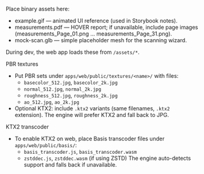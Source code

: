Place binary assets here:

- example.gif — animated UI reference (used in Storybook notes).
- measurements.pdf — HOVER report; if unavailable, include page images (measurements_Page_01.png … measurements_Page_31.png).
- mock-scan.glb — simple placeholder mesh for the scanning wizard.

During dev, the web app loads these from `/assets/*`.

PBR textures
- Put PBR sets under `apps/web/public/textures/<name>/` with files:
  - `basecolor_512.jpg`, `basecolor_2k.jpg`
  - `normal_512.jpg`, `normal_2k.jpg`
  - `roughness_512.jpg`, `roughness_2k.jpg`
  - `ao_512.jpg`, `ao_2k.jpg`
- Optional KTX2: include `.ktx2` variants (same filenames, `.ktx2` extension). The engine will prefer KTX2 and fall back to JPG.

KTX2 transcoder
- To enable KTX2 on web, place Basis transcoder files under `apps/web/public/basis/`:
  - `basis_transcoder.js`, `basis_transcoder.wasm`
  - `zstddec.js`, `zstddec.wasm` (if using ZSTD)
The engine auto-detects support and falls back if unavailable.
